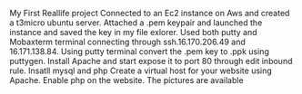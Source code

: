 My First Reallife project
Connected to an Ec2 instance on Aws and created a t3micro ubuntu server.
Attached a .pem keypair and launched the instance and saved the key in my file exlorer.
Used both putty and Mobaxterm terminal connecting through ssh.16.170.206.49 and 16.171.138.84.
Using putty terminal convert the .pem key to .ppk using puttygen.
Install Apache and start expose it to port 80 through edit inbound rule.
Insatll mysql and php
Create a virtual host for your website using Apache.
Enable php on the website. The pictures are available
